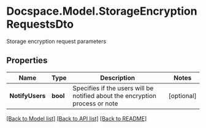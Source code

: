 # Docspace.Model.StorageEncryptionRequestsDto
Storage encryption request parameters

## Properties

Name | Type | Description | Notes
------------ | ------------- | ------------- | -------------
**NotifyUsers** | **bool** | Specifies if the users will be notified about the encryption process or note | [optional] 

[[Back to Model list]](../README.md#documentation-for-models) [[Back to API list]](../README.md#documentation-for-api-endpoints) [[Back to README]](../README.md)

